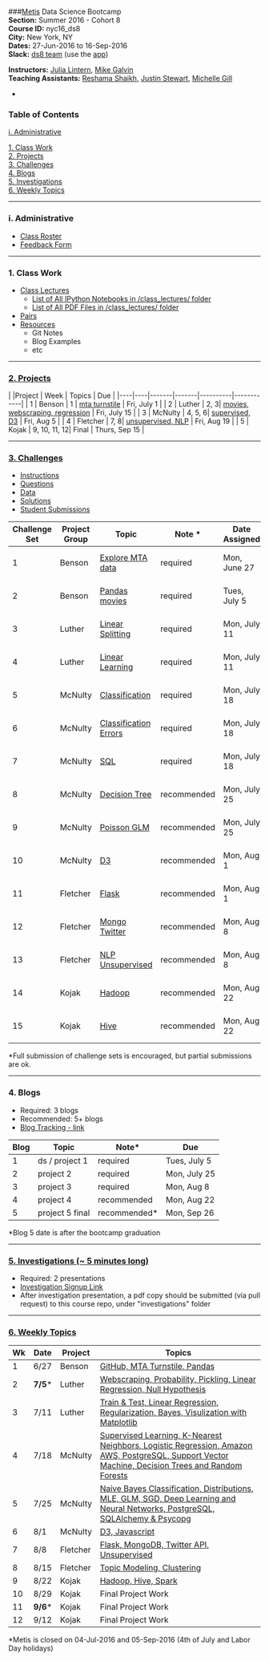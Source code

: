 ###[Metis](http://www.thisismetis.com) Data Science Bootcamp  
**Section:**   Summer 2016 - Cohort 8  
**Course ID:** nyc16_ds8  
**City:**      New York, NY  
**Dates:**     27-Jun-2016 to 16-Sep-2016  
**Slack:**     [ds8 team](https://summer-nyc16-metis.slack.com/) (use the [app](https://slack.com/downloads))  

**Instructors:**  [Julia Lintern](https://www.linkedin.com/in/julia-lintern-a5141384), [Mike Galvin](https://www.linkedin.com/in/mikejgalvin)  
**Teaching Assistants:**  [Reshama Shaikh](https://www.linkedin.com/in/reshamas), [Justin Stewart](https://www.linkedin.com/in/jstnstwrt), [Michelle Gill](https://www.linkedin.com/in/michellelynngill)

-

### Table of Contents
[i. Administrative](#section-i)  

[1. Class Work](#section-a)  
[2. Projects](#section-b)  
[3. Challenges](#section-c)  
[4. Blogs](#section-d)  
[5. Investigations](#section-e)  
[6. Weekly Topics](#section-f)  

---

### <a name="section-i"></a>i. Administrative

* [Class Roster](https://docs.google.com/spreadsheets/d/1YXFJNdQgy2EkrWzku2r8a7Mo_2b1wJlj30ZRhf8a58A/edit?usp=sharing)
* [Feedback Form](http://goo.gl/forms/49A7YAm0UXKFlLwz1)

---

### <a name="section-a"></a>1. Class Work

* [Class Lectures](/class_lectures/)
   * [List of All IPython Notebooks in /class_lectures/ folder](links/links_ipynb.md)  
   * [List of All PDF Files in /class_lectures/ folder](links/links_pdf.md)
* [Pairs](/pair_programming/student_pairs)
* [Resources](resources/)
  * Git Notes
  * Blog Examples
  * etc



---

### <a name="section-b"></a>[2. Projects](/projects)

|    |Project | Week | Topics                 |  Due |
|----|----|-------|-------|----------|------------|
| 1  | Benson  | 1 | [mta turnstile](/projects/01-benson/README.md) | Fri, July 1  |
| 2  | Luther  | 2, 3|  [movies, webscraping, regression](/projects/02-luther/README.md)  | Fri, July 15 |
| 3  | McNulty | 4, 5, 6|  [supervised, D3](/projects/03-mcnulty/README.md)        | Fri, Aug 5 |
| 4  | Fletcher | 7, 8|  [unsupervised, NLP](/projects/04-fletcher/README.md) | Fri, Aug 19  |
| 5  | Kojak | 9, 10, 11, 12| Final | Thurs, Sep 15 |

---

### <a name="section-c"></a>[3. Challenges](/challenges)
 
* [Instructions](/challenges/README.md)
* [Questions](/challenges/challenges_questions)
* [Data](challenges/challenges_data)
* [Solutions](challenges/challenges_solutions)
* [Student Submissions](challenges/submissions)

| Challenge Set  | Project Group | Topic                 | Note * | Date Assigned   | Date Due      |
|----------------|---------------|-----------------------|---------------|------------|-------------|
| 1              | Benson        | [Explore MTA data](/challenges/challenges_questions/01-benson)      | required     | Mon, June 27 | Mon, July 11  |
| 2              | Benson        | [Pandas movies](/challenges/challenges_questions/02-luther1)                | required    |Tues, July 5  |  Mon, July 18   |
| 3              | Luther        | [Linear Splitting](/challenges/challenges_questions/03-linear_splitting)      | required    | Mon, July 11 | Mon, July 25   |
| 4              | Luther        | [Linear Learning](/challenges/challenges_questions/04-linear_learning)       | required    | Mon, July 11  |  Mon, July 25    |
| 5              | McNulty       | [Classification](/challenges/challenges_questions/05-classification)        | required    | Mon, July 18 |   Mon, Aug 1  |
| 6              | McNulty       | [Classification Errors](/challenges/challenges_questions/06-classification_errors) | required    | Mon, July 18 |     Mon, Aug 1 |
| 7              | McNulty       | [SQL](/challenges/challenges_questions/07-sql)                   | required    | Mon, July 18 | Mon, Aug 1|
| 8              | McNulty       | [Decision Tree](/challenges/challenges_questions/08-decision_tree)         |  recommended    | Mon, July 25  | Mon, Aug 8  |
| 9              | McNulty  | [Poisson GLM](/challenges/challenges_questions/09-poisson_glm)           | recommended     | Mon, July 25 |  Mon, Aug 8    |
| 10             | McNulty  | [D3](/challenges/challenges_questions/10-d3)                    | recommended    | Mon, Aug 1 | Mon, Aug 15  |
| 11             | Fletcher | [Flask](/challenges/challenges_questions/11-flask)                 | recommended    | Mon, Aug 1  | Mon, Aug 15  |
| 12             | Fletcher | [Mongo Twitter](/challenges/challenges_questions/12-mongo_twitter)         | recommended    | Mon, Aug 8 | Mon, Aug 22 |
| 13             | Fletcher | [NLP Unsupervised](/challenges/challenges_questions/13-nlp_unsupervised)      | recommended    | Mon, Aug 8 | Mon, Aug 22  |
| 14             | Kojak    | [Hadoop](/challenges/challenges_questions/14-hadoop)                | recommended    | Mon, Aug 22 | Tues, Sep 6 |
| 15             | Kojak    | [Hive](/challenges/challenges_questions/15-hive)                  | recommended    | Mon, Aug 22 | Tues, Sep 6 |

*Full submission of challenge sets is encouraged, but partial submissions are ok. 

---

### <a name="section-d"></a>4. Blogs
 
* Required:  3 blogs
* Recommended:  5+ blogs
* [Blog Tracking - link](https://docs.google.com/a/thisismetis.com/spreadsheets/d/1ySIw5LPbZqRVbBOOGH2F-n_YsFMwmmMR9jFXCAhU2gQ/edit?usp=sharing)

| Blog | Topic | Note* | Due |  
|------|-------|-------|-----|
| 1    | ds / project 1 | required | Tues, July 5     |   
| 2    | project 2 | required |  Mon, July 25     |  
| 3    | project 3 | required |  Mon, Aug 8   |
| 4    | project 4 | recommended | Mon, Aug 22 |
| 5    | project 5 final | recommended* | Mon, Sep 26 |  
*Blog 5 date is after the bootcamp graduation 

---

### <a name="section-e"></a>[5. Investigations (~ 5 minutes long)](/investigations)

* Required:  2 presentations
* [Investigation Signup Link](https://docs.google.com/spreadsheets/d/11V7mTL_B249ZjofnzJQNyII_BbqCTknPMclIaWJH2Dg/edit?usp=sharing)
* After investigation presentation, a pdf copy should be submitted (via pull request) to this course repo, under "investigations" folder

---

### <a name="section-f"></a>[6. Weekly Topics](/class_lectures/)

| Wk | Date  | Project | Topics                 |  
|----|-------|---------|-------------------------|
| 1  | 6/27 | Benson | [GitHub, MTA Turnstile, Pandas](/class_lectures/week01-benson/) |   
| 2  | **7/5*** | Luther | [Webscraping, Probability, Pickling, Linear Regression, Null Hypothesis](/class_lectures/week02-luther1/)  |  
| 3 |  7/11 | Luther  | [Train & Test, Linear Regression, Regularization, Bayes, Visulization with Matplotlib](/class_lectures/week03-luther2/)        |   
| 4 | 7/18 | McNulty  | [Supervised Learning, K-Nearest Neighbors, Logistic Regression, Amazon AWS, PostgreSQL, Support Vector Machine, Decision Trees and Random Forests](/class_lectures/week04-mcnulty1/) |    
| 5 | 7/25 | McNulty   | [Naive Bayes Classification, Distributions, MLE, GLM, SGD, Deep Learning and Neural Networks, PostgreSQL, SQLAlchemy & Psycopg](/class_lectures/week05-mcnulty2/) |  
| 6  | 8/1 | McNulty | [D3, Javascript](/class_lectures/week06-mcnulty3/)      |      |  
| 7  | 8/8 | Fletcher     | [Flask, MongoDB, Twitter API, Unsupervised](/class_lectures/week07-fletcher1/) |  
| 8  | 8/15 | Fletcher     | [Topic Modeling, Clustering](/class_lectures/week08-fletcher2/)      |  
| 9  | 8/22 | Kojak |  [Hadoop, Hive, Spark](/class_lectures/week09-kojak1/) |     
| 10 | 8/29     | Kojak | Final Project Work        |  
| 11 | **9/6***    | Kojak | Final Project Work |    
| 12 | 9/12    | Kojak | Final Project Work |  

*Metis is closed on 04-Jul-2016 and 05-Sep-2016 (4th of July and Labor Day holidays)

